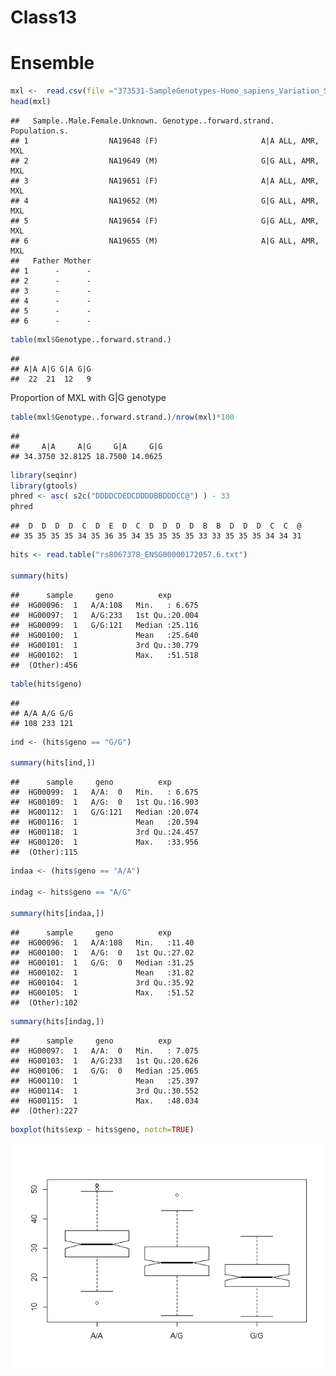 Class13
================

Ensemble
========

``` r
mxl <-  read.csv(file ="373531-SampleGenotypes-Homo_sapiens_Variation_Sample_rs8067378.csv")
head(mxl)
```

    ##   Sample..Male.Female.Unknown. Genotype..forward.strand. Population.s.
    ## 1                  NA19648 (F)                       A|A ALL, AMR, MXL
    ## 2                  NA19649 (M)                       G|G ALL, AMR, MXL
    ## 3                  NA19651 (F)                       A|A ALL, AMR, MXL
    ## 4                  NA19652 (M)                       G|G ALL, AMR, MXL
    ## 5                  NA19654 (F)                       G|G ALL, AMR, MXL
    ## 6                  NA19655 (M)                       A|G ALL, AMR, MXL
    ##   Father Mother
    ## 1      -      -
    ## 2      -      -
    ## 3      -      -
    ## 4      -      -
    ## 5      -      -
    ## 6      -      -

``` r
table(mxl$Genotype..forward.strand.)
```

    ## 
    ## A|A A|G G|A G|G 
    ##  22  21  12   9

Proportion of MXL with G|G genotype

``` r
table(mxl$Genotype..forward.strand.)/nrow(mxl)*100
```

    ## 
    ##     A|A     A|G     G|A     G|G 
    ## 34.3750 32.8125 18.7500 14.0625

``` r
library(seqinr)
library(gtools)
phred <- asc( s2c("DDDDCDEDCDDDDBBDDDCC@") ) - 33
phred
```

    ##  D  D  D  D  C  D  E  D  C  D  D  D  D  B  B  D  D  D  C  C  @ 
    ## 35 35 35 35 34 35 36 35 34 35 35 35 35 33 33 35 35 35 34 34 31

``` r
hits <- read.table("rs8067378_ENSG00000172057.6.txt")

summary(hits)
```

    ##      sample     geno          exp        
    ##  HG00096:  1   A/A:108   Min.   : 6.675  
    ##  HG00097:  1   A/G:233   1st Qu.:20.004  
    ##  HG00099:  1   G/G:121   Median :25.116  
    ##  HG00100:  1             Mean   :25.640  
    ##  HG00101:  1             3rd Qu.:30.779  
    ##  HG00102:  1             Max.   :51.518  
    ##  (Other):456

``` r
table(hits$geno)
```

    ## 
    ## A/A A/G G/G 
    ## 108 233 121

``` r
ind <- (hits$geno == "G/G")

summary(hits[ind,])
```

    ##      sample     geno          exp        
    ##  HG00099:  1   A/A:  0   Min.   : 6.675  
    ##  HG00109:  1   A/G:  0   1st Qu.:16.903  
    ##  HG00112:  1   G/G:121   Median :20.074  
    ##  HG00116:  1             Mean   :20.594  
    ##  HG00118:  1             3rd Qu.:24.457  
    ##  HG00120:  1             Max.   :33.956  
    ##  (Other):115

``` r
indaa <- (hits$geno == "A/A")

indag <- hits$geno == "A/G"

summary(hits[indaa,])
```

    ##      sample     geno          exp       
    ##  HG00096:  1   A/A:108   Min.   :11.40  
    ##  HG00100:  1   A/G:  0   1st Qu.:27.02  
    ##  HG00101:  1   G/G:  0   Median :31.25  
    ##  HG00102:  1             Mean   :31.82  
    ##  HG00104:  1             3rd Qu.:35.92  
    ##  HG00105:  1             Max.   :51.52  
    ##  (Other):102

``` r
summary(hits[indag,])
```

    ##      sample     geno          exp        
    ##  HG00097:  1   A/A:  0   Min.   : 7.075  
    ##  HG00103:  1   A/G:233   1st Qu.:20.626  
    ##  HG00106:  1   G/G:  0   Median :25.065  
    ##  HG00110:  1             Mean   :25.397  
    ##  HG00114:  1             3rd Qu.:30.552  
    ##  HG00115:  1             Max.   :48.034  
    ##  (Other):227

``` r
boxplot(hits$exp ~ hits$geno, notch=TRUE)
```

![](class13_files/figure-markdown_github/unnamed-chunk-4-1.png)
